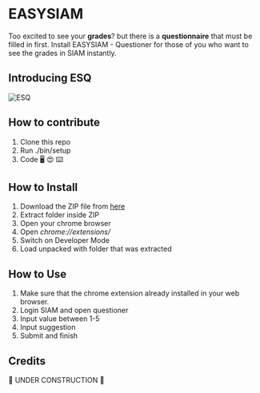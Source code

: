 # EASYSIAM

Too excited to see your <b>grades</b>? but there is a <b>questionnaire</b> that must be filled in first. Install EASYSIAM - Questioner for those of you who want to see the grades in SIAM instantly.

## Introducing ESQ

![ESQ](https://i.ibb.co/zbBcg11/Screenshot-16.png)

## How to contribute

1. Clone this repo
2. Run ./bin/setup
3. Code 🖥️ 😍 ⌨️

## How to Install

1. Download the ZIP file from [here](https://drive.google.com/drive/folders/1KO4G5JQJR7bgf_6epILigkr28wU_yg9J?usp=sharing)
2. Extract folder inside ZIP
3. Open your chrome browser
4. Open <i>chrome://extensions/</i>
5. Switch on Developer Mode
6. Load unpacked with folder that was extracted

## How to Use

1. Make sure that the chrome extension already installed in your web browser.
2. Login SIAM and open questioner
3. Input value between 1-5
4. Input suggestion
5. Submit and finish

## Credits

🚧 UNDER CONSTRUCTION 🚧
